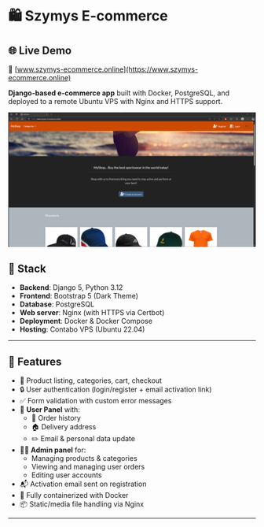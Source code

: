# 🛍️ Szymys E-commerce

## 🌐 Live Demo
🔗 [www.szymys-ecommerce.online](https://www.szymys-ecommerce.online)

**Django-based e-commerce app** built with Docker, PostgreSQL, and deployed to a remote Ubuntu VPS with Nginx and HTTPS support.

![Screenshot - Homepage](https://raw.githubusercontent.com/Szymys/ecommerce_project/main/ecommerce/static/media/images/GLOWNA.png)

## 🔧 Stack

- **Backend**: Django 5, Python 3.12
- **Frontend**: Bootstrap 5 (Dark Theme)
- **Database**: PostgreSQL
- **Web server**: Nginx (with HTTPS via Certbot)
- **Deployment**: Docker & Docker Compose
- **Hosting**: Contabo VPS (Ubuntu 22.04)

---

## 🚀 Features

- 🛒 Product listing, categories, cart, checkout
- 🔒 User authentication (login/register + email activation link)
- ✅ Form validation with custom error messages
- 👤 **User Panel** with:
  - 🧾 Order history
  - 🏠 Delivery address
  - ✏️ Email & personal data update
- 🧑‍💻 **Admin panel** for:
  - Managing products & categories
  - Viewing and managing user orders
  - Editing user accounts
- 📬 Activation email sent on registration
- 🐳 Fully containerized with Docker
- 📦 Static/media file handling via Nginx

---
